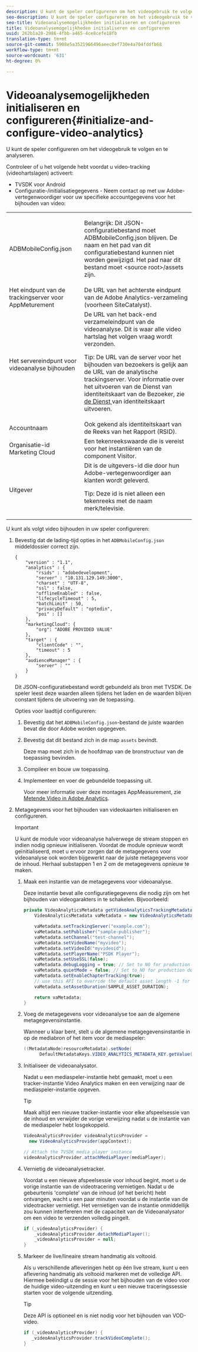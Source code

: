 ```yaml
---
description: U kunt de speler configureren om het videogebruik te volgen en te analyseren.
seo-description: U kunt de speler configureren om het videogebruik te volgen en te analyseren.
seo-title: Videoanalysemogelijkheden initialiseren en configureren
title: Videoanalysemogelijkheden initialiseren en configureren
uuid: 262b1a28-2986-4fbb-a465-4ce8cefe18fb
translation-type: tm+mt
source-git-commit: 5908e5a3521966496aeec0ef730e4a704fddfb68
workflow-type: tm+mt
source-wordcount: '631'
ht-degree: 0%

---
```



# Videoanalysemogelijkheden initialiseren en configureren{#initialize-and-configure-video-analytics}

U kunt de speler configureren om het videogebruik te volgen en te analyseren.

Controleer of u het volgende hebt voordat u video-tracking (videohartslagen) activeert:

* TVSDK voor Android
* Configuratie-/initialisatiegegevens - Neem contact op met uw Adobe-vertegenwoordiger voor uw specifieke accountgegevens voor het bijhouden van video:

<table id="table_3565328ABBEE4605A92EAE1ADE5D6F84"> 
 <tbody> 
  <tr> 
   <td colname="col1"> <span class="filepath"> ADBMobileConfig.json  </span> </td> 
   <td colname="col2"> <p>Belangrijk:  Dit JSON-configuratiebestand moet <span class="codeph"> ADBMobileConfig.json </span> blijven. De naam en het pad van dit configuratiebestand kunnen niet worden gewijzigd. Het pad naar dit bestand moet <span class="codeph"> &lt;source root&gt;/assets </span> zijn. </p> </td> 
  </tr> 
  <tr> 
   <td colname="col1"> Het eindpunt van de trackingserver voor AppMeturement </td> 
   <td colname="col2"> De URL van het achterste eindpunt van de Adobe Analytics-verzameling (voorheen SiteCatalyst). </td> 
  </tr> 
  <tr> 
   <td colname="col1"> Het servereindpunt voor videoanalyse bijhouden </td> 
   <td colname="col2"> De URL van het back-end verzameleindpunt van de videoanalyse. Dit is waar alle video hartslag het volgen vraag wordt verzonden. <p>Tip:  De URL van de server voor het bijhouden van bezoekers is gelijk aan de URL van de analytische trackingserver. Voor informatie over het uitvoeren van de Dienst van identiteitskaart van de Bezoeker, zie <a href="https://marketing.adobe.com/resources/help/en_US/mcvid/mcvid-setup-target.html" format="html" scope="external"> de Dienst </a> van identiteitskaart uitvoeren. </p> </td> 
  </tr> 
  <tr> 
   <td colname="col1"> Accountnaam </td> 
   <td colname="col2"> Ook gekend als identiteitskaart van de Reeks van het Rapport (RSID). </td> 
  </tr> 
  <tr> 
   <td colname="col1"> Organisatie-id Marketing Cloud </td> 
   <td colname="col2"> Een tekenreekswaarde die is vereist voor het instantiëren van de component Visitor. </td> 
  </tr> 
  <tr> 
   <td colname="col1"> Uitgever </td> 
   <td colname="col2"> Dit is de uitgevers-id die door hun Adobe-vertegenwoordiger aan klanten wordt geleverd. <p>Tip:  Deze id is niet alleen een tekenreeks met de naam merk/televisie. </p> </td> 
  </tr> 
 </tbody> 
</table>

U kunt als volgt video bijhouden in uw speler configureren:

1. Bevestig dat de lading-tijd opties in het `ADBMobileConfig.json` middeldossier correct zijn.

   ```
   { 
       "version" : "1.1", 
       "analytics" : { 
           "rsids" : "adobedevelopment", 
           "server" : "10.131.129.149:3000", 
           "charset" : "UTF-8", 
           "ssl" : false, 
           "offlineEnabled" : false, 
           "lifecycleTimeout" : 5, 
           "batchLimit" : 50, 
           "privacyDefault" : "optedin", 
           "poi" : [] 
       }, 
       "marketingCloud": { 
           "org": "ADOBE PROVIDED VALUE"  
       }, 
       "target" : { 
           "clientCode" : "", 
           "timeout" : 5 
       }, 
       "audienceManager" : { 
           "server" : "" 
       } 
   }
   ```

   Dit JSON-configuratiebestand wordt gebundeld als bron met TVSDK. De speler leest deze waarden alleen tijdens het laden en de waarden blijven constant tijdens de uitvoering van de toepassing.

   Opties voor laadtijd configureren:

   1. Bevestig dat het `ADBMobileConfig.json`-bestand de juiste waarden bevat die door Adobe worden opgegeven.
   1. Bevestig dat dit bestand zich in de map `assets` bevindt.

      Deze map moet zich in de hoofdmap van de bronstructuur van de toepassing bevinden.
   1. Compileer en bouw uw toepassing.
   1. Implementeer en voer de gebundelde toepassing uit.

      Voor meer informatie over deze montages AppMeasurement, zie [Metende Video in Adobe Analytics](https://marketing.adobe.com/resources/help/en_US/sc/appmeasurement/video/).
1. Metagegevens voor het bijhouden van videokaarten initialiseren en configureren.

   >[!IMPORTANT]
   >
   >U kunt de module voor videoanalyse halverwege de stream stoppen en indien nodig opnieuw initialiseren. Voordat de module opnieuw wordt geïnitialiseerd, moet u ervoor zorgen dat de metagegevens voor videoanalyse ook worden bijgewerkt naar de juiste metagegevens voor de inhoud. Herhaal substappen 1 en 2 om de metagegevens opnieuw te maken.

   1. Maak een instantie van de metagegevens voor videoanalyse.

      Deze instantie bevat alle configuratiegegevens die nodig zijn om het bijhouden van videogarakters in te schakelen. Bijvoorbeeld:

      ```java
      private VideoAnalyticsMetadata getVideoAnalyticsTrackingMetadata() { 
          VideoAnalyticsMetadata vaMetadata = new VideoAnalyticsMetadata(); 
      
          vaMetadata.setTrackingServer("example.com"); 
          vaMetadata.setPublisher("sample-publisher"); 
          vaMetadata.setChannel("test-channel"); 
          vaMetadata.setVideoName("myvideo"); 
          vaMetadata.setVideoId("myvideoid"); 
          vaMetadata.setPlayerName("PSDK Player"); 
          vaMetadata.setUseSSL(false); 
          vaMetadata.debugLogging = true; // Set to NO for production deployment. 
          vaMetadata.quietMode = false; // Set to NO for production deployment. 
          vaMetadata.setEnableChapterTracking(true); 
          // use this API to override the default asset length -1 for live streams 
          vaMetadata.setAssetDuration(SAMPLE_ASSET_DURATION); 
      
          return vaMetadata; 
      }
      ```

   1. Voeg de metagegevens voor videoanalyse toe aan de algemene metagegevensinstantie.

      Wanneer u klaar bent, stelt u de algemene metagegevensinstantie in op de mediabron of het item voor de mediaspeler:

      ```java
      ((MetadataNode)resourceMetadata).setNode( 
            DefaultMetadataKeys.VIDEO_ANALYTICS_METADATA_KEY.getValue(), vaMetadata);
      ```

   1. Initialiseer de videoanalysator.

      Nadat u een mediaspeler-instantie hebt gemaakt, moet u een tracker-instantie Video Analytics maken en een verwijzing naar de mediaspeler-instantie opgeven.

      >[!TIP]
      >
      >Maak altijd een nieuwe tracker-instantie voor elke afspeelsessie van de inhoud en verwijder de vorige verwijzing nadat u de instantie van de mediaspeler hebt losgekoppeld.

      ```java
      VideoAnalyticsProvider videoAnalyticsProvider =  
        new VideoAnalyticsProvider(appContext); 
      
      // Attach the TVSDK media player instance 
      videoAnalyticsProvider.attachMediaPlayer(mediaPlayer); 
      ```

   1. Vernietig de videoanalysetracker.

      Voordat u een nieuwe afspeelsessie voor inhoud begint, moet u de vorige instantie van de videotracering vernietigen. Nadat u de gebeurtenis &#39;complete&#39; van de inhoud (of het bericht) hebt ontvangen, wacht u een paar minuten voordat u de instantie van de videotracker vernietigt. Het vernietigen van de instantie onmiddellijk zou kunnen interfereren met de capaciteit van de Videoanalysator om een video te verzenden volledig pingelt.

      ```java
      if (_videoAnalyticsProvider) { 
          _videoAnalyticsProvider.detachMediaPlayer(); 
          _videoAnalyticsProvider = null; 
      }
      ```

   1. Markeer de live/lineaire stream handmatig als voltooid.

      Als u verschillende afleveringen hebt op één live stream, kunt u een aflevering handmatig als voltooid markeren met de volledige API. Hiermee beëindigt u de sessie voor het bijhouden van de video voor de huidige video-uitzending en kunt u een nieuwe traceringssessie starten voor de volgende uitzending.

      >[!TIP]
      >
      >Deze API is optioneel en is niet nodig voor het bijhouden van VOD-video.

      ```java
      if (_videoAnalyticsProvider) { 
         _videoAnalyticsProvider.trackVideoComplete();    
      }
      ```

